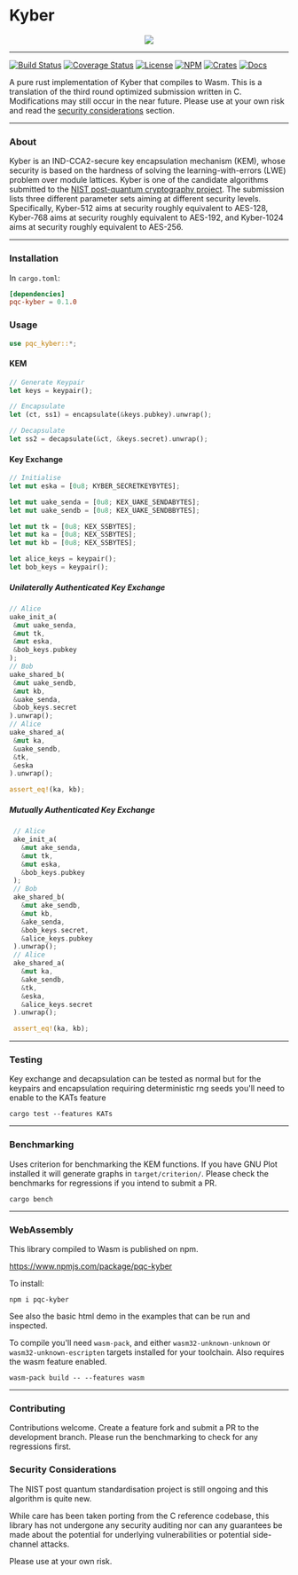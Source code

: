 # Kyber

<p align="center">
  <img src="https://pq-crystals.org/kyber/src/kyber.png"/>
</p>

----

[![Build Status](https://travis-ci.com/mitchellberry/kyber.svg?branch=master)](https://travis-ci.com/mitchellberry/kyber)
[![Coverage Status](https://coveralls.io/repos/github/mitchellberry/kyber/badge.svg?branch=develop)](https://coveralls.io/github/mitchellberry/kyber?branch=develop)
[![License](https://img.shields.io/badge/license-Apache-blue.svg)](https://github.com/mitchellberry/kyber/blob/master/LICENSE)
[![NPM](https://img.shields.io/npm/v/pqc-kyber)](https://www.npmjs.com/package/pqc-kyber)
[![Crates](https://img.shields.io/crates/v/pqc-kyber)](https://crates.io/crates/pqc-kyber)
[![Docs](https://docs.rs/pqc-kyber/badge.svg)](https://docs.rs/pqc-kyber)

A pure rust implementation of Kyber that compiles to Wasm. This is a translation of the third round optimized submission written in C. Modifications may still occur in the near future. Please use at your own risk and read the [security considerations](#Security_Considerations) section. 

---

### About

Kyber is an IND-CCA2-secure key encapsulation mechanism (KEM), whose security is based on the hardness of solving the learning-with-errors (LWE) problem over module lattices. Kyber is one of the candidate algorithms submitted to the [NIST post-quantum cryptography project](https://csrc.nist.gov/Projects/Post-Quantum-Cryptography). The submission lists three different parameter sets aiming at different security levels. Specifically, Kyber-512 aims at security roughly equivalent to AES-128, Kyber-768 aims at security roughly equivalent to AES-192, and Kyber-1024 aims at security roughly equivalent to AES-256. 

---

### Installation

In `cargo.toml`:

```toml
[dependencies]
pqc-kyber = 0.1.0
```

### Usage

```rust
use pqc_kyber::*;
```

#### KEM

```rust
// Generate Keypair
let keys = keypair();

// Encapsulate
let (ct, ss1) = encapsulate(&keys.pubkey).unwrap();

// Decapsulate
let ss2 = decapsulate(&ct, &keys.secret).unwrap();
```

#### Key Exchange
```rust
// Initialise
let mut eska = [0u8; KYBER_SECRETKEYBYTES];

let mut uake_senda = [0u8; KEX_UAKE_SENDABYTES];
let mut uake_sendb = [0u8; KEX_UAKE_SENDBBYTES];

let mut tk = [0u8; KEX_SSBYTES];
let mut ka = [0u8; KEX_SSBYTES];
let mut kb = [0u8; KEX_SSBYTES];

let alice_keys = keypair();
let bob_keys = keypair();
```

##### Unilaterally Authenticated Key Exchange
```rust
// Alice
uake_init_a(
 &mut uake_senda, 
 &mut tk, 
 &mut eska, 
 &bob_keys.pubkey
);
// Bob
uake_shared_b(
 &mut uake_sendb, 
 &mut kb, 
 &uake_senda, 
 &bob_keys.secret
).unwrap();
// Alice
uake_shared_a(
 &mut ka, 
 &uake_sendb, 
 &tk, 
 &eska
).unwrap();

assert_eq!(ka, kb);
```

##### Mutually Authenticated Key Exchange
```rust
 // Alice
 ake_init_a(
   &mut ake_senda, 
   &mut tk, 
   &mut eska, 
   &bob_keys.pubkey
 );
 // Bob
 ake_shared_b(
   &mut ake_sendb, 
   &mut kb, 
   &ake_senda, 
   &bob_keys.secret,
   &alice_keys.pubkey
 ).unwrap();
 // Alice
 ake_shared_a(
   &mut ka, 
   &ake_sendb, 
   &tk, 
   &eska,
   &alice_keys.secret
 ).unwrap();

 assert_eq!(ka, kb);
```

---


### Testing

Key exchange and decapsulation can be tested as normal but for the keypairs and encapsulation requiring deterministic rng seeds you'll need to enable to the KATs feature

```
cargo test --features KATs
```

---

### Benchmarking

Uses criterion for benchmarking the KEM functions. If you have GNU Plot installed it will generate graphs in `target/criterion/`. Please check the benchmarks for regressions if you intend to submit a PR.

```
cargo bench
```

---

### WebAssembly

This library compiled to Wasm is published on npm.

https://www.npmjs.com/package/pqc-kyber

To install:

```
npm i pqc-kyber
```

See also the basic html demo in the examples that can be run and inspected.

To compile you'll need `wasm-pack`, and either `wasm32-unknown-unknown` or `wasm32-unknown-escripten` targets installed for your toolchain. Also requires the wasm feature enabled.

```
wasm-pack build -- --features wasm
```

---

### Contributing 

Contributions welcome. Create a feature fork and submit a PR to the development branch. Please run the benchmarking to check for any regressions first.

### Security Considerations

The NIST post quantum standardisation project is still ongoing and this algorithm is quite new.

While care has been taken porting from the C reference codebase, this library has not undergone any security auditing nor can any guarantees be made about the potential for underlying vulnerabilities or potential side-channel attacks.

Please use at your own risk.
